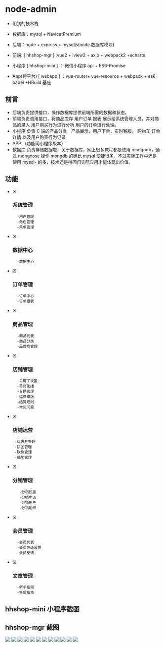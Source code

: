# node-admin

- 用到的技术栈
- 数据库：mysql + NavicatPremium
- 后端：node + express + mysqljs(node 数据库模块)

- 前端: [ hhshop-mgr ] :vue2 + iview2 + axio + webpack2 +echarts
- 小程序 [ hhshop-mini ] ： 微信小程序 api + ES6-Promise
- App(跨平台) [ webapp ] ：vue-router+ vue-resource + webpack + es6-babel +HBuild 基座

## 前言

- 后端负责提供接口，操作数据库提供前端所需的数据和状态。
- 前端负责调用接口，将商品库存 用户订单 报表 展示给系统管理人员，并对商品的录入 用户购买行为进行分析 用户的订单进行处理。
- 小程序 负责 C 端的产品分类，产品展示，用户下单，实时客服， 购物车 订单详情 以及用户购买行为记录
- APP （功能同小程序版本）
- 数据库 负责存储数据啦，关于数据库，网上很多教程都是使用 mongodb，通过 mongoose 操作 mongdb 的确比 mysql 便捷很多，不过实际工作中还是使用 mysql- 的多，技术还是得回归实际应用才能体现出价值。

## 功能

- [x] ### 系统管理

        -用户管理
        -角色管理
        -菜单管理

- [x] ### 数据中心

        -数据中心

- [x] ### 订单管理

        -订单中心
        -订单报表

* [x] ### 商品管理

        -商品列表
        -商品分类
        -品牌商管理

* [x] ### 店铺管理

        -关键字设置
        -首页轮播
        -专题管理
        -运费模版
        -结算规则
        -常见问题

* [x] ### 店铺运营

       -优惠券管理
       -拼团管理
       -砍价管理
       -抽奖管理

* [x] ### 分销管理

         -分销设置
         -分销申请
         -分销用户
         -分销明细

- [x] ### 会员管理

        -会员列表
        -会员等级设置
        -会员反馈

- [x] ### 文章管理

        -新手指南
        -售后指南

## hhshop-mini 小程序截图  

## hhshop-mgr 截图  

![](https://raw.githubusercontent.com/cinoliu/node-admin-/master/hhshop-mgr/1.png)
![](https://raw.githubusercontent.com/cinoliu/node-admin-/master/hhshop-mgr/2.png)
![](https://raw.githubusercontent.com/cinoliu/node-admin-/master/hhshop-mgr/3.png)
![](https://raw.githubusercontent.com/cinoliu/node-admin-/master/hhshop-mgr/4.png)
![](https://raw.githubusercontent.com/cinoliu/node-admin-/master/hhshop-mgr/5.png)
![](https://raw.githubusercontent.com/cinoliu/node-admin-/master/hhshop-mgr/6.png)
![](https://raw.githubusercontent.com/cinoliu/node-admin-/master/hhshop-mgr/7.png)
![](https://raw.githubusercontent.com/cinoliu/node-admin-/master/hhshop-mgr/8.png)
![](https://raw.githubusercontent.com/cinoliu/node-admin-/master/hhshop-mgr/9.png)
![](https://raw.githubusercontent.com/cinoliu/node-admin-/master/hhshop-mgr/10.png)
![](https://raw.githubusercontent.com/cinoliu/node-admin-/master/hhshop-mgr/11.png)
![](https://raw.githubusercontent.com/cinoliu/node-admin-/master/hhshop-mgr/12.png)
